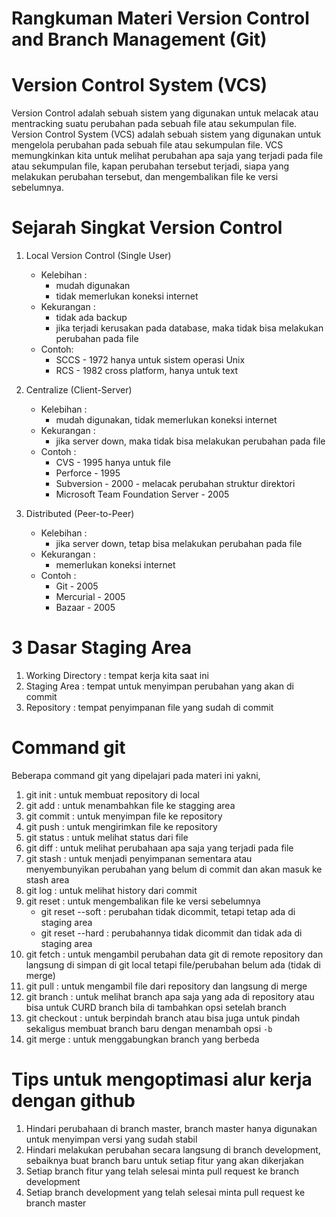 # **Rangkuman Materi Version Control and Branch Management (Git)**

# Version Control System (VCS)

Version Control adalah sebuah sistem yang digunakan untuk melacak atau mentracking suatu perubahan pada sebuah file atau sekumpulan file. Version Control System (VCS) adalah sebuah sistem yang digunakan untuk mengelola perubahan pada sebuah file atau sekumpulan file. VCS memungkinkan kita untuk melihat perubahan apa saja yang terjadi pada file atau sekumpulan file, kapan perubahan tersebut terjadi, siapa yang melakukan perubahan tersebut, dan mengembalikan file ke versi sebelumnya.

# Sejarah Singkat Version Control

1.  Local Version Control (Single User)

    - Kelebihan :
      - mudah digunakan
      - tidak memerlukan koneksi internet
    - Kekurangan :
      - tidak ada backup
      - jika terjadi kerusakan pada database, maka tidak bisa melakukan perubahan pada file
    - Contoh:
      - SCCS - 1972 hanya untuk sistem operasi Unix
      - RCS - 1982 cross platform, hanya untuk text

2.  Centralize (Client-Server)
    - Kelebihan :
      - mudah digunakan, tidak memerlukan koneksi internet
    - Kekurangan :
      - jika server down, maka tidak bisa melakukan perubahan pada file
    - Contoh :
      - CVS - 1995 hanya untuk file
      - Perforce - 1995
      - Subversion - 2000 - melacak perubahan struktur direktori
      - Microsoft Team Foundation Server - 2005
3.  Distributed (Peer-to-Peer)
    - Kelebihan :
      - jika server down, tetap bisa melakukan perubahan pada file
    - Kekurangan :
      - memerlukan koneksi internet
    - Contoh :
      - Git - 2005
      - Mercurial - 2005
      - Bazaar - 2005

# 3 Dasar Staging Area

1. Working Directory : tempat kerja kita saat ini
2. Staging Area : tempat untuk menyimpan perubahan yang akan di commit
3. Repository : tempat penyimpanan file yang sudah di commit

# Command git

Beberapa command git yang dipelajari pada materi ini yakni,

1. git init : untuk membuat repository di local
2. git add : untuk menambahkan file ke stagging area
3. git commit : untuk menyimpan file ke repository
4. git push : untuk mengirimkan file ke repository
5. git status : untuk melihat status dari file
6. git diff : untuk melihat perubahaan apa saja yang terjadi pada file
7. git stash : untuk menjadi penyimpanan sementara atau menyembunyikan perubahan yang belum di commit dan akan masuk ke stash area
8. git log : untuk melihat history dari commit
9. git reset : untuk mengembalikan file ke versi sebelumnya
   - git reset --soft : perubahan tidak dicommit, tetapi tetap ada di staging area
   - git reset --hard : perubahannya tidak dicommit dan tidak ada di staging area
10. git fetch : untuk mengambil perubahan data git di remote repository dan langsung di simpan di git local tetapi file/perubahan belum ada (tidak di merge)
11. git pull : untuk mengambil file dari repository dan langsung di merge
12. git branch : untuk melihat branch apa saja yang ada di repository atau bisa untuk CURD branch bila di tambahkan opsi setelah branch
13. git checkout : untuk berpindah branch atau bisa juga untuk pindah sekaligus membuat branch baru dengan menambah opsi `-b`
14. git merge : untuk menggabungkan branch yang berbeda

# Tips untuk mengoptimasi alur kerja dengan github

1. Hindari perubahaan di branch master, branch master hanya digunakan untuk menyimpan versi yang sudah stabil
2. Hindari melakukan perubahan secara langsung di branch development, sebaiknya buat branch baru untuk setiap fitur yang akan dikerjakan
3. Setiap branch fitur yang telah selesai minta pull request ke branch development
4. Setiap branch development yang telah selesai minta pull request ke branch master
